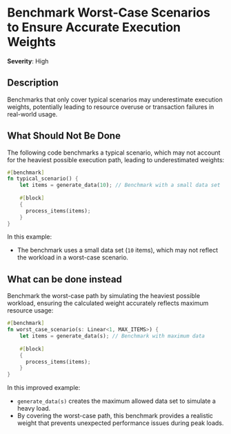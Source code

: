 # Benchmark Worst-Case Scenarios to Ensure Accurate Execution Weights

**Severity**: High

## Description

Benchmarks that only cover typical scenarios may underestimate execution weights, potentially leading to resource
overuse or transaction failures in real-world usage.

## What Should Not Be Done

The following code benchmarks a typical scenario, which may not account for the heaviest possible execution path,
leading to underestimated weights:

```rust
#[benchmark]
fn typical_scenario() {
    let items = generate_data(10); // Benchmark with a small data set
    
    #[block]
    {
      process_items(items);
    }
}
```

In this example:

- The benchmark uses a small data set (`10` items), which may not reflect the workload in a worst-case scenario.

## What can be done instead

Benchmark the worst-case path by simulating the heaviest possible workload, ensuring the calculated weight accurately
reflects maximum resource usage:

```rust
#[benchmark]
fn worst_case_scenario(s: Linear<1, MAX_ITEMS>) {
    let items = generate_data(s); // Benchmark with maximum data
    
    #[block]
    {
      process_items(items);
    }
}
```

In this improved example:

- `generate_data(s)` creates the maximum allowed data set to simulate a heavy load.
- By covering the worst-case path, this benchmark provides a realistic weight that prevents unexpected performance
  issues during peak loads.
